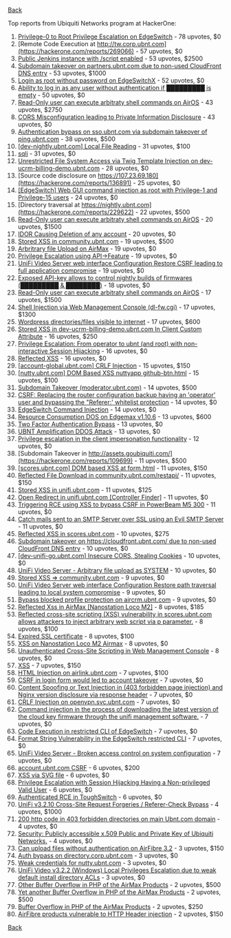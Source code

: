 [Back](../README.md)

Top reports from Ubiquiti Networks program at HackerOne:

1. [Privilege-0 to Root Privilege Escalation on EdgeSwitch](https://hackerone.com/reports/511025) - 78 upvotes, $0
2. [Remote Code Execution at http://tw.corp.ubnt.com](https://hackerone.com/reports/269066) - 57 upvotes, $0
3. [Public Jenkins instance with /script enabled](https://hackerone.com/reports/403402) - 53 upvotes, $2500
4. [Subdomain takeover on partners.ubnt.com due to non-used CloudFront DNS entry](https://hackerone.com/reports/145224) - 53 upvotes, $1000
5. [Login as root without password on EdgeSwitchX](https://hackerone.com/reports/512958) - 52 upvotes, $0
6. [Ability to log in as any user without authentication if █████████ is empty](https://hackerone.com/reports/215053) - 50 upvotes, $0
7. [Read-Only user can execute arbitraty shell commands on AirOS](https://hackerone.com/reports/139398) - 43 upvotes, $2750
8. [CORS Misconfiguration leading to Private Information Disclosure](https://hackerone.com/reports/430249) - 43 upvotes, $0
9. [Authentication bypass on sso.ubnt.com via subdomain takeover of ping.ubnt.com](https://hackerone.com/reports/172137) - 38 upvotes, $500
10. [[dev-nightly.ubnt.com] Local File Reading](https://hackerone.com/reports/260420) - 31 upvotes, $100
11. [sqli](https://hackerone.com/reports/207695) - 31 upvotes, $0
12. [Unrestricted File System Access via Twig Template Injection on dev-ucrm-billing-demo.ubnt.com](https://hackerone.com/reports/301406) - 28 upvotes, $0
13. [Source code disclosure on https://107.23.69.180](https://hackerone.com/reports/136891) - 25 upvotes, $0
14. [[EdgeSwitch] Web GUI command injection as root with Privilege-1 and Privilege-15 users](https://hackerone.com/reports/197958) - 24 upvotes, $0
15. [Directory traversal at https://nightly.ubnt.com](https://hackerone.com/reports/229622) - 22 upvotes, $500
16. [Read-Only user can execute arbitraty shell commands on AirOS](https://hackerone.com/reports/128750) - 20 upvotes, $1500
17. [IDOR Causing Deletion of any account](https://hackerone.com/reports/156537) - 20 upvotes, $0
18. [Stored XSS in community.ubnt.com](https://hackerone.com/reports/179164) - 19 upvotes, $500
19. [Arbritrary file Upload on AirMax](https://hackerone.com/reports/73480) - 19 upvotes, $0
20. [Privilege Escalation using API->Feature](https://hackerone.com/reports/239719) - 19 upvotes, $0
21. [UniFi Video Server web interface Configuration Restore CSRF leading to full application compromise](https://hackerone.com/reports/329749) - 19 upvotes, $0
22. [Exposed API-key allows to control nightly builds of firmwares (█████████ & ████████)](https://hackerone.com/reports/179986) - 18 upvotes, $0
23. [Read-Only user can execute arbitraty shell commands on AirOS](https://hackerone.com/reports/119317) - 17 upvotes, $1500
24. [Shell Injection via Web Management Console (dl-fw.cgi)](https://hackerone.com/reports/121940) - 17 upvotes, $1300
25. [Wordpress directories/files visible to internet](https://hackerone.com/reports/201984) - 17 upvotes, $600
26. [Stored XSS in dev-ucrm-billing-demo.ubnt.com In Client Custom Attribute](https://hackerone.com/reports/275515) - 16 upvotes, $250
27. [Privilege Escalation: From operator to ubnt (and root) with non-interactive Session Hijacking](https://hackerone.com/reports/241044) - 16 upvotes, $0
28. [Reflected XSS](https://hackerone.com/reports/304175) - 16 upvotes, $0
29. [[account-global.ubnt.com] CRLF Injection](https://hackerone.com/reports/145128) - 15 upvotes, $150
30. [[nutty.ubnt.com] DOM Based XSS nuttyapp github-btn.html](https://hackerone.com/reports/200753) - 15 upvotes, $100
31. [Subdomain Takeover (moderator.ubnt.com)](https://hackerone.com/reports/181665) - 14 upvotes, $500
32. [CSRF: Replacing the router configuration backup having an 'operator' user and bypassing the "Referer:' whitelist protection](https://hackerone.com/reports/240098) - 14 upvotes, $0
33. [EdgeSwitch Command Injection](https://hackerone.com/reports/508256) - 14 upvotes, $0
34. [Resource Consumption DOS on Edgemax v1.10.6](https://hackerone.com/reports/406614) - 13 upvotes, $600
35. [Two Factor Authentication Bypass](https://hackerone.com/reports/350288) - 13 upvotes, $0
36. [UBNT Amplification DDOS Attack](https://hackerone.com/reports/221625) - 13 upvotes, $0
37. [Privilege escalation in the client impersonation functionality](https://hackerone.com/reports/221454) - 12 upvotes, $0
38. [Subdomain Takeover in http://assets.goubiquiti.com/](https://hackerone.com/reports/109699) - 11 upvotes, $500
39. [[scores.ubnt.com] DOM based XSS at form.html](https://hackerone.com/reports/158484) - 11 upvotes, $150
40. [Reflected File Download in community.ubnt.com/restapi/](https://hackerone.com/reports/107960) - 11 upvotes, $150
41. [Stored XSS in unifi.ubnt.com](https://hackerone.com/reports/142084) - 11 upvotes, $125
42. [Open Redirect in unifi.ubnt.com [Controller Finder]](https://hackerone.com/reports/141355) - 11 upvotes, $0
43. [Triggering RCE using XSS to bypass CSRF in PowerBeam M5 300](https://hackerone.com/reports/289264) - 11 upvotes, $0
44. [Catch mails sent to an SMTP Server over SSL using an Evil SMTP Server](https://hackerone.com/reports/519582) - 11 upvotes, $0
45. [Reflected XSS in scores.ubnt.com](https://hackerone.com/reports/130889) - 10 upvotes, $275
46. [Subdomain takeover on https://cloudfront.ubnt.com/ due to non-used CloudFront DNS entry](https://hackerone.com/reports/210188) - 10 upvotes, $0
47. [[dev-unifi-go.ubnt.com] Insecure CORS, Stealing Cookies](https://hackerone.com/reports/219014) - 10 upvotes, $0
48. [UniFi Video Server - Arbitrary file upload as SYSTEM](https://hackerone.com/reports/129641) - 10 upvotes, $0
49. [Stored XSS => community.ubnt.com](https://hackerone.com/reports/294048) - 9 upvotes, $0
50. [UniFi Video Server web interface Configuration Restore path traversal leading to local system compromise](https://hackerone.com/reports/329770) - 9 upvotes, $0
51. [Bypass blocked profile protection on aircrm.ubnt.com](https://hackerone.com/reports/332631) - 9 upvotes, $0
52. [Reflected Xss in AirMax [Nanostation Loco M2]](https://hackerone.com/reports/149287) - 8 upvotes, $185
53. [Reflected cross-site scripting (XSS) vulnerability in scores.ubnt.com allows attackers to inject arbitrary web script via p parameter.](https://hackerone.com/reports/208622) - 8 upvotes, $100
54. [Expired SSL certificate](https://hackerone.com/reports/220615) - 8 upvotes, $100
55. [XSS on Nanostation Loco M2 Airmax](https://hackerone.com/reports/158287) - 8 upvotes, $0
56. [Unauthenticated Cross-Site Scripting in Web Management Console](https://hackerone.com/reports/121941) - 8 upvotes, $0
57. [XSS](https://hackerone.com/reports/219170) - 7 upvotes, $150
58. [HTML Injection on airlink.ubnt.com](https://hackerone.com/reports/226783) - 7 upvotes, $100
59. [CSRF in login form would led to account takeover](https://hackerone.com/reports/50703) - 7 upvotes, $0
60. [Content Spoofing or Text Injection in (403 forbidden page injection) and Nginx version disclosure via response header](https://hackerone.com/reports/203391) - 7 upvotes, $0
61. [CRLF Injection on openvpn.svc.ubnt.com](https://hackerone.com/reports/232327) - 7 upvotes, $0
62. [Command injection in the process of downloading the latest version of the cloud key firmware through the unifi management software.](https://hackerone.com/reports/183458) - 7 upvotes, $0
63. [Code Execution in restricted CLI of EdgeSwitch](https://hackerone.com/reports/313245) - 7 upvotes, $0
64. [Format String Vulnerability in the EdgeSwitch restricted CLI](https://hackerone.com/reports/311884) - 7 upvotes, $0
65. [UniFi Video Server - Broken access control on system configuration](https://hackerone.com/reports/129698) - 7 upvotes, $0
66. [account.ubnt.com CSRF](https://hackerone.com/reports/101909) - 6 upvotes, $200
67. [XSS via SVG file](https://hackerone.com/reports/212253) - 6 upvotes, $0
68. [Privilege Escalation with Session Hijacking Having a Non-privileged Valid User](https://hackerone.com/reports/242407) - 6 upvotes, $0
69. [Authenticated RCE in ToughSwitch](https://hackerone.com/reports/273449) - 6 upvotes, $0
70. [UniFi v3.2.10 Cross-Site Request Forgeries / Referer-Check Bypass](https://hackerone.com/reports/52635) - 4 upvotes, $1000
71. [200 http code in 403 forbidden directories on main Ubnt.com domain](https://hackerone.com/reports/220150) - 4 upvotes, $0
72. [Security: Publicly accessible x.509 Public and Private Key of Ubiquiti Networks.](https://hackerone.com/reports/265701) - 4 upvotes, $0
73. [Can upload files without authentication on AirFibre 3.2](https://hackerone.com/reports/201529) - 3 upvotes, $150
74. [Auth bypass on directory.corp.ubnt.com](https://hackerone.com/reports/116504) - 3 upvotes, $0
75. [Weak credentials for nutty.ubnt.com](https://hackerone.com/reports/204052) - 3 upvotes, $0
76. [UniFi Video v3.2.2 (Windows) Local Privileges Escalation due to weak default install directory ACLs](https://hackerone.com/reports/140793) - 3 upvotes, $0
77. [Other Buffer Overflow in PHP of the AirMax Products](https://hackerone.com/reports/74004) - 2 upvotes, $500
78. [Yet another Buffer Overflow in PHP of the AirMax Products](https://hackerone.com/reports/74025) - 2 upvotes, $500
79. [Buffer Overflow in PHP of the AirMax Products](https://hackerone.com/reports/73491) - 2 upvotes, $250
80. [AirFibre products vulnerable to HTTP Header injection](https://hackerone.com/reports/203673) - 2 upvotes, $150


[Back](../README.md)